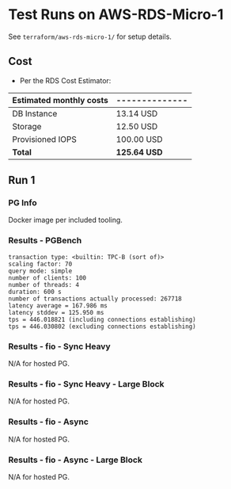 # Test Runs on AWS-RDS-Micro-1 #

See `terraform/aws-rds-micro-1/` for setup details.

## Cost ##

- Per the RDS Cost Estimator:

| Estimated **monthly** costs | -------------- |
| ----------------------- | ------------------ |
| DB Instance             | 13.14 USD          |
| Storage                 | 12.50 USD          |
| Provisioned IOPS        | 100.00 USD         |
| **Total**               | **125.64 USD**     |

## Run 1 ##

### PG Info ###

Docker image per included tooling.

### Results - PGBench ###

```
transaction type: <builtin: TPC-B (sort of)>
scaling factor: 70
query mode: simple
number of clients: 100
number of threads: 4
duration: 600 s
number of transactions actually processed: 267718
latency average = 167.986 ms
latency stddev = 125.950 ms
tps = 446.018821 (including connections establishing)
tps = 446.030802 (excluding connections establishing)
```

### Results - fio - Sync Heavy ###

N/A for hosted PG.

### Results - fio - Sync Heavy - Large Block ###

N/A for hosted PG.

### Results - fio - Async ###

N/A for hosted PG.

### Results - fio - Async - Large Block ###

N/A for hosted PG.
